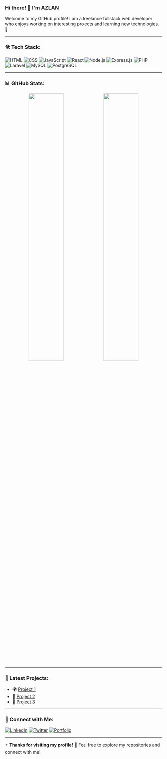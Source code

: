 ### Hi there! 👋 I'm AZLAN

Welcome to my GitHub profile! I am a freelance fullstack web developer who enjoys working on interesting projects and learning new technologies. 🚀

---

### 🛠️ Tech Stack:

![HTML](https://img.shields.io/badge/HTML5-%23E34F26.svg?&style=for-the-badge&logo=html5&logoColor=white)
![CSS](https://img.shields.io/badge/CSS3-%231572B6.svg?&style=for-the-badge&logo=css3&logoColor=white)
![JavaScript](https://img.shields.io/badge/JavaScript-%23F7DF1E.svg?&style=for-the-badge&logo=javascript&logoColor=black)
![React](https://img.shields.io/badge/React-%2361DAFB.svg?&style=for-the-badge&logo=react&logoColor=black)
![Node.js](https://img.shields.io/badge/Node.js-%23339933.svg?&style=for-the-badge&logo=node.js&logoColor=white)
![Express.js](https://img.shields.io/badge/Express.js-%23000000.svg?&style=for-the-badge&logo=express&logoColor=white)
![PHP](https://img.shields.io/badge/PHP-%23777BB4.svg?&style=for-the-badge&logo=php&logoColor=white)
![Laravel](https://img.shields.io/badge/Laravel-%23FF2D20.svg?&style=for-the-badge&logo=laravel&logoColor=white)
![MySQL](https://img.shields.io/badge/MySQL-%234479A1.svg?&style=for-the-badge&logo=mysql&logoColor=white)
![PostgreSQL](https://img.shields.io/badge/PostgreSQL-%23336791.svg?&style=for-the-badge&logo=postgresql&logoColor=white)

---

### 📊 GitHub Stats:

<p align="center">
  <img width="47%" src="https://github-readme-stats.vercel.app/api?username=YourGitHubUsername&show_icons=true&theme=tokyonight" />
  <img width="47%" src="https://github-readme-streak-stats.herokuapp.com/?user=YourGitHubUsername&theme=tokyonight" />
</p>

---

### 🚀 Latest Projects:
- 🌍 [Project 1](#)
- 📱 [Project 2](#)
- 🛒 [Project 3](#)

---

### 🤝 Connect with Me:

[![LinkedIn](https://img.shields.io/badge/LinkedIn-%230077B5.svg?&style=for-the-badge&logo=linkedin&logoColor=white)](https://www.linkedin.com/in/YourLinkedInUsername)
[![Twitter](https://img.shields.io/badge/Twitter-%231DA1F2.svg?&style=for-the-badge&logo=twitter&logoColor=white)](https://twitter.com/YourTwitterUsername)
[![Portfolio](https://img.shields.io/badge/Portfolio-%2312100E.svg?&style=for-the-badge&logo=firefox&logoColor=white)](https://yourportfolio.com)

---

⭐️ **Thanks for visiting my profile!** 🚀 Feel free to explore my repositories and connect with me!
